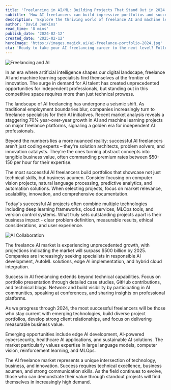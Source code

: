 ```yaml
---
title: 'Freelancing in AI/ML: Building Projects That Stand Out in 2024''s Digital Gold Rush'
subtitle: 'How AI freelancers can build impressive portfolios and succeed in today''s market'
description: 'Explore the thriving world of freelance AI and machine learning projects in 2024. Learn how to build standout portfolios, leverage emerging technologies, and position yourself for success in the competitive digital economy.'
author: 'David Jenkins'
read_time: '8 mins'
publish_date: '2024-02-12'
created_date: '2025-02-12'
heroImage: 'https://images.magick.ai/ai-freelance-portfolio-2024.jpg'
cta: 'Ready to take your AI freelancing career to the next level? Follow us on LinkedIn for daily insights, expert tips, and exclusive opportunities in the AI/ML freelance marketplace!'
---
```


![Freelancing and AI](https://i.magick.ai/PIXE/1739370205203_magick_img.webp)

In an era where artificial intelligence shapes our digital landscape, freelance AI and machine learning specialists find themselves at the frontier of innovation. The surge in demand for AI talent has created unprecedented opportunities for independent professionals, but standing out in this competitive space requires more than just technical prowess.

The landscape of AI freelancing has undergone a seismic shift. As traditional employment boundaries blur, companies increasingly turn to freelance specialists for their AI initiatives. Recent market analysis reveals a staggering 70% year-over-year growth in AI and machine learning projects on major freelance platforms, signaling a golden era for independent AI professionals.

Beyond the numbers lies a more nuanced reality: successful AI freelancers aren't just coding experts – they're solution architects, problem solvers, and innovation catalysts. They're the ones turning abstract concepts into tangible business value, often commanding premium rates between $50-150 per hour for their expertise.

The most successful AI freelancers build portfolios that showcase not just technical skills, but business acumen. Consider focusing on computer vision projects, natural language processing, predictive analytics, and automation solutions. When selecting projects, focus on market relevance, scalability, innovation, and comprehensive documentation.

Today's successful AI projects often combine multiple technologies including deep learning frameworks, cloud services, MLOps tools, and version control systems. What truly sets outstanding projects apart is their business impact - clear problem definition, measurable results, ethical considerations, and user experience.

![AI Collaboration](https://i.magick.ai/PIXE/1739370205206_magick_img.webp)

The freelance AI market is experiencing unprecedented growth, with projections indicating the market will surpass $500 billion by 2025. Companies are increasingly seeking specialists in responsible AI development, AutoML solutions, edge AI implementation, and hybrid cloud integration.

Success in AI freelancing extends beyond technical capabilities. Focus on portfolio presentation through detailed case studies, GitHub contributions, and technical blogs. Network and build visibility by participating in AI communities, speaking at conferences, and sharing insights on professional platforms.

As we progress through 2024, the most successful freelancers will be those who stay current with emerging technologies, build diverse project portfolios, develop strong client relationships, and focus on delivering measurable business value.

Emerging opportunities include edge AI development, AI-powered cybersecurity, healthcare AI applications, and sustainable AI solutions. The market particularly values expertise in large language models, computer vision, reinforcement learning, and MLOps.

The AI freelance market represents a unique intersection of technology, business, and innovation. Success requires technical excellence, business acumen, and strong communication skills. As the field continues to evolve, those who can demonstrate their value through standout projects will find themselves in increasingly high demand.